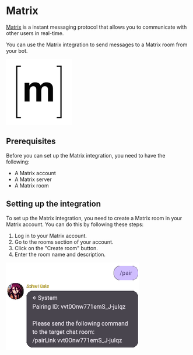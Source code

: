 # Matrix

[Matrix](https://matrix.org) is a instant messaging protocol that allows you to communicate with other users in real-time.

You can use the Matrix integration to send messages to a Matrix room from your bot.

![Matrix](../statics/brands/Matrix.png)

## Prerequisites

Before you can set up the Matrix integration, you need to have the following:

- A Matrix account
- A Matrix server
- A Matrix room

## Setting up the integration

To set up the Matrix integration, you need to create a Matrix room in your Matrix account. You can do this by following these steps:

1. Log in to your Matrix account.
2. Go to the rooms section of your account.
3. Click on the "Create room" button.
4. Enter the room name and description.

![Matrix Pairing](../statics/screenshots/matrix_pairing.png)
